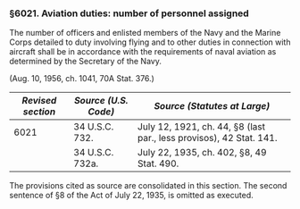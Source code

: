 ### §6021. Aviation duties: number of personnel assigned ###

The number of officers and enlisted members of the Navy and the Marine Corps detailed to duty involving flying and to other duties in connection with aircraft shall be in accordance with the requirements of naval aviation as determined by the Secretary of the Navy.

(Aug. 10, 1956, ch. 1041, 70A Stat. 376.)

|*Revised section*|*Source (U.S. Code)*|                   *Source (Statutes at Large)*                    |
|-----------------|--------------------|-------------------------------------------------------------------|
|      6021       |   34 U.S.C. 732.   |July 12, 1921, ch. 44, §8 (last par., less provisos), 42 Stat. 141.|
|                 |  34 U.S.C. 732a.   |             July 22, 1935, ch. 402, §8, 49 Stat. 490.             |

The provisions cited as source are consolidated in this section. The second sentence of §8 of the Act of July 22, 1935, is omitted as executed.